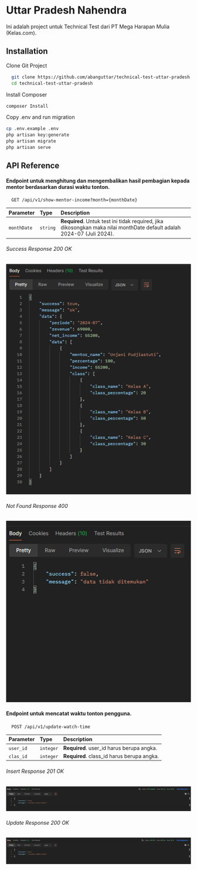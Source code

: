 # Uttar Pradesh Nahendra

Ini adalah project untuk Technical Test dari PT Mega Harapan Mulia (Kelas.com).

## Installation

Clone Git Project

```bash
  git clone https://github.com/abanguttar/technical-test-uttar-pradesh.git
  cd technical-test-uttar-pradesh
```

Install Composer

```bash
composer Install
```

Copy .env and run migration

```bash
cp .env.example .env
php artisan key:generate
php artisan migrate
php artisan serve
```

## API Reference

#### Endpoint untuk menghitung dan mengembalikan hasil pembagian kepada mentor berdasarkan durasi waktu tonton.

```http
  GET /api/v1/show-mentor-income?month={monthDate}
```

| Parameter   | Type     | Description                                                                                                            |
| :---------- | :------- | :--------------------------------------------------------------------------------------------------------------------- |
| `monthDate` | `string` | **Required**. Untuk test ini tidak required, jika dikosongkan maka nilai monthDate default adalah 2024-07 (Juli 2024). |

<h6>Success Response 200 OK</h6>

![Logo](/public/assets/api-response/response-success.png)

<h6>Not Found Response 400</h6>

![Logo](/public/assets/api-response/response-not-found.png)

#### Endpoint untuk mencatat waktu tonton pengguna.

```http
  POST /api/v1/update-watch-time
```

| Parameter | Type      | Description                                |
| :-------- | :-------- | :----------------------------------------- |
| `user_id` | `integer` | **Required**. user_id harus berupa angka.  |
| `clas_id` | `integer` | **Required**. class_id harus berupa angka. |

<h6>Insert Response 201 OK</h6>

![Logo](/public/assets/api-response/response-insert.png)

<h6>Update Response 200 OK</h6>

![Logo](/public/assets/api-response/response-update.png)
